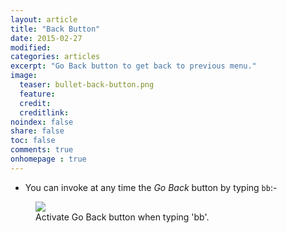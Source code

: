 ```yaml
---
layout: article
title: "Back Button"
date: 2015-02-27
modified:
categories: articles
excerpt: "Go Back button to get back to previous menu."
image:
  teaser: bullet-back-button.png
  feature:
  credit:
  creditlink:
noindex: false
share: false
toc: false
comments: true
onhomepage : true
---
```


* You can invoke at any time the *Go Back* button by typing `bb`:-

<figure>
  <img src="{{ site.url }}/images/back-button.gif">
  <figcaption>Activate Go Back button when typing 'bb'.</figcaption>
</figure>
